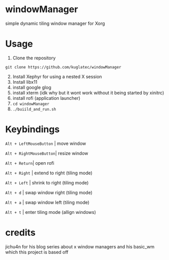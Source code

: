 # windowManager
simple dynamic tiling window manager for Xorg

# Usage
1. Clone the repository
```
git clone https://github.com/kuglatec/windowManager
```
2. Install Xephyr for using a nested X session
3. Install libx11
4. install google glog
5. install xterm (idk why but it wont work without it being started by xinitrc)
6. install rofi (application launcher)
7. ```cd windowManager```
8. ```./buiild_and_run.sh```



# Keybindings

```Alt + LeftMouseButton``` | move window  


```Alt + RightMouseButton```| resize window  


```Alt + Return```| open rofi  


```Alt + Right``` | extend to right (tiling mode)  


```Alt + Left``` | shrink to right (tiling mode)  

```Alt + d``` | swap window right (tiling mode)  

```Alt + a``` | swap window left (tiling mode)  

```Alt + t``` | enter tiling mode (allign windows)
# credits
jichu4n for his blog series about x window managers and his basic_wm which this project is based off 

